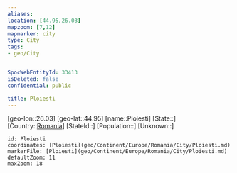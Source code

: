 ```yaml
---
aliases: 
location: [44.95,26.03]
mapzoom: [7,12] 
mapmarker: city 
type: City
tags:
- geo/City


SpocWebEntityId: 33413
isDeleted: false
confidential: public

title: Ploiesti
---
```

[geo-lon::26.03]
[geo-lat::44.95]
[name::Ploiesti]
[State::]
[Country::[Romania](geo/Continent/Europe/Romania.md)]
[StateId::]
[Population::]
[Unknown::]


```leaflet
id: Ploiesti
coordinates: [Ploiesti](geo/Continent/Europe/Romania/City/Ploiesti.md)
markerFile: [Ploiesti](geo/Continent/Europe/Romania/City/Ploiesti.md)
defaultZoom: 11 
maxZoom: 18
```


